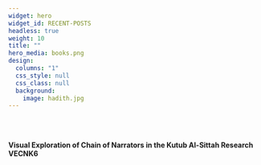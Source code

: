 ```yaml
---
widget: hero
widget_id: RECENT-POSTS
headless: true
weight: 10
title: ""
hero_media: books.png
design:
  columns: "1"
  css_style: null
  css_class: null
  background:
    image: hadith.jpg
---
```

<br>

<br>

<!--StartFragment-->

**Visual Exploration of Chain of Narrators in the Kutub Al-Sittah Research VECNK6**

<!--EndFragment-->
